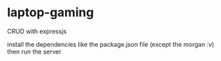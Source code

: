 # laptop-gaming

CRUD with expressjs

install the dependencies like the package.json file (except the morgan :v) then run the server
